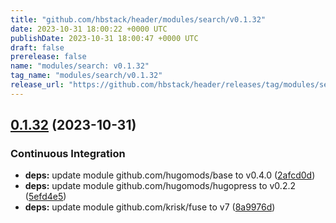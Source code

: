 ```yaml
---
title: "github.com/hbstack/header/modules/search/v0.1.32"
date: 2023-10-31 18:00:22 +0000 UTC
publishDate: 2023-10-31 18:00:47 +0000 UTC
draft: false
prerelease: false
name: "modules/search: v0.1.32"
tag_name: "modules/search/v0.1.32"
release_url: "https://github.com/hbstack/header/releases/tag/modules/search/v0.1.32"
---
```


## [0.1.32](https://github.com/hbstack/header/compare/modules/search/v0.1.31...modules/search/v0.1.32) (2023-10-31)


### Continuous Integration

* **deps:** update module github.com/hugomods/base to v0.4.0 ([2afcd0d](https://github.com/hbstack/header/commit/2afcd0d54eb6e5c4aedc8538820c79e86122fd93))
* **deps:** update module github.com/hugomods/hugopress to v0.2.2 ([5efd4e5](https://github.com/hbstack/header/commit/5efd4e52836924d3a84f68edc2d77505b62372ca))
* **deps:** update module github.com/krisk/fuse to v7 ([8a9976d](https://github.com/hbstack/header/commit/8a9976ddf26656614edfc234570af86e048427d5))
